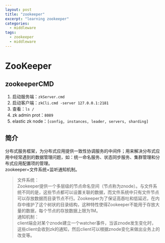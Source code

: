```yaml
---
layout: post
title: "zookeeper"
excerpt: "learning zookeeper"
categories:
  - middleware
tags:
  - zookeeper
  - middleware
---
```


# ZooKeeper

## zookeeperCMD
1. 启动服务端：`zkServer.cmd`
2. 启动客户端：`zkCli.cmd -server 127.0.0.1:2181`
3. 查看：`ls /`
4. zk admin prot：`8089`
5. elastic zk node：`[config, instances, leader, servers, sharding]`

## 简介
分布式服务框架，为分布式应用提供一致性协调服务的中间件；用来解决分布式应用中经常遇到的数据管理问题，如：统一命名服务、状态同步服务、集群管理和分布式应用配置项的管理。  
zookeeper=文件系统+监听通知机制。  
>文件系统：  
Zookeeper提供一个多层级的节点命名空间（节点称为znode）。与文件系统不同的是，这些节点都可以设置关联的数据，而文件系统中只有文件节点可以存放数据而目录节点不行。Zookeeper为了保证高吞吐和低延迟，在内存中维护了这个树状的目录结构，这种特性使得Zookeeper不能用于存放大量的数据，每个节点的存放数据上限为1M。  
>通知机制：  
client端会对某个znode建立一个watcher事件，当该znode发生变化时，这些client会收到zk的通知，然后client可以根据znode变化来做出业务上的改变等。